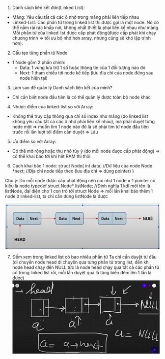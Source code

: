 1. Danh sách liên kết đơn(Linked List):
- Mảng: Yêu cầu tất cả các ô nhớ trong mảng phải liên tiếp nhau 
- Linked-List: Các phần tử trong linked list thì được gọi là một node. Nó có thể nằm rải rác khắp nơi, không nhất thiết là phải liền kề nhau như mảng. Mỗi phần tử của linked list được cấp phát động(được cấp phát khi chạy chương trình => tối ưu bộ nhớ hơn array, nhưng cũng sẽ khó lập trình hơn).

2. Cấu tạo từng phần tử Node
- 1 Node gồm 2 phần chính:
    + Data: 1 vùng lưu trữ 1 số hoặc thông tin của 1 đối tượng nào đó
    + Next: 1 tham chiếu tới node kế tiếp (lưu địa chỉ của node đứng sau node hiện tại)

3. Làm sao để quản lý Danh sách liên kết của mình?
- Chỉ cần biết node đầu tiên là có thể quản lý được toàn bộ node khác

4. Nhược điểm của linked-list so với Array:
- Không thể truy cập thông qua chỉ số index như mảng (do linked list không yêu cầu tất cả các ô nhớ phải liền kề nhau), mà phải duyệt từng node một
=> muốn tìm 1 node nào đó là sẽ phải tìm từ node đầu tiên trước rồi lần lượt tới điểm cần duyệt => Lâu

5. Ưu điểm so với Array:
- Có thể mở rộng hoặc thu nhỏ tùy ý (do mỗi node được cấp phát động) => có thể khai báo tới khi hết RAM thì thôi

6. Cách khai báo 1 node:
struct Node{
    int data; //Dữ liệu của node
    Node *next; //Địa chỉ node tiếp theo (lưu địa chỉ => dùng pointer)
}

Chú ý: Do mỗi node được cấp phát động nên coi như 1 node = 1 pointer có kiểu là node
typedef struct Node* listNode; //Định nghĩa 1 kdl mới tên là listNode, đại diện cho 1 con trỏ tới struct Node
=> mỗi lần khai báo thêm 1 node ở linked-list, ta chỉ cần dùng listNode là được

![Cấu trúc Linked list](image.png)


7. Đếm xem trong linked list có bao nhiêu phần tử
Ta chỉ cần duyệt từ đầu (di chuyển node head di chuyển qua từng phần tử trong list, đến khi node head chạy đến NULL tức là node head chạy qua tất cả các phần tử có trong linked list rồi, mỗi lần duyệt qua là tăng biến đếm lên 1 lần là được)
![Dem xem co bn phan tu](image-2.png)





